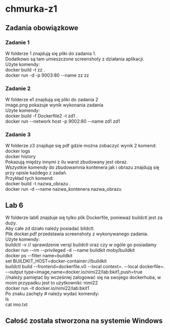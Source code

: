 <h1>chmurka-z1</h1>
  <h2>Zadania obowiązkowe</h2>
     <h3>Zadanie 1</h3>
     W folderze 1 znajdują się pliki do zadania 1.<br>
     Dodatkowo są tam umieszczone screenshoty z działania aplikacji.<br>
     Użyte komendy: <br>
     docker build  -t zz . <br>
     docker run -d -p 9003:80 --name zz zz<br>
     <h3>Zadanie 2</h3>
     W folderze e1 znajdują się pliki do zadania 2<br>
     image.png pokazuje wynik wykonania zadania<br>       
     Użyte komendy: <br>
     docker build -f Dockerfile2 -t zd1 . <br>
     docker run --network host -p 9002:80 --name zd1 zd1<br>
     <h3>Zadanie 3</h3>
     W folderze z3 znajduje się pdf gdzie można zobaczyć wynik 2 komend:
     docker logs <id kontenera><br>
     docker history <nazwa kontenera><br>
     Pokazują między innymi z ilu warst zbudowany jest obraz.<br>
     Wszystkie komendy do zbudowamnia kontenera jak i obrazu znajdują się przy opisie każdego z zadań.<br>
     Przykład tych komend:<br>
     docker build -t nazwa_obrazu . <br>
     docker run -d --name nazwa_kontenera nazwa_obrazu <br>
  <h2>Lab 6
    </h2>
  W folderze lab6 znajduje się tylko plik Dockerfile, ponieważ buildctl jest za duży. <br>
  Aby całe zd działo należy posiadać bildctl. <br>
  Plik docker.pdf przedstawia screenshoty z wykonywanego zadania.<br>
  Użyte komendy:<br>
  buildctl -v // sprawdzenie versji buildctl oraz czy w ogóle go posiadamy<br>
  docker run --rm --privileged -d --name buildkit moby/buildkit <br>
  docker ps --filter name=buildkit <br>
  set BUILDKIT_HOST=docker-container://buildkit  <br>
  buildctl build --frontend=dockerfile.v0 --local context=. --local dockerfile=. --output type=image,name=docker.io/nimi22/lab:bkit1,push=true <br>
    //należy pamiętać by wcześniej zalogować się na swojego dockerhuba, w moim przypadku jest to użytkowniki: nimi22 <br>
   docker run -it docker.io/nimi22/lab:bkit1 <br>
    Po znaku zachęty # należy wydać komendy: <br>
    ls <br>
    cat imo.txt<br>
     <h2>
      Całość została stworzona na systemie Windows
        
        
    
  
  
  
